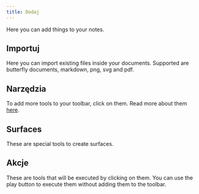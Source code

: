 ```yaml
---
title: Dodaj
---
```


Here you can add things to your notes.

## Importuj

Here you can import existing files inside your documents.
Supported are butterfly documents, markdown, png, svg and pdf.

## Narzędzia

To add more tools to your toolbar, click on them.
Read more about them [here](tools).

## Surfaces

These are special tools to create surfaces.

## Akcje

These are tools that will be executed by clicking on them.
You can use the play button to execute them without adding them to the toolbar.
